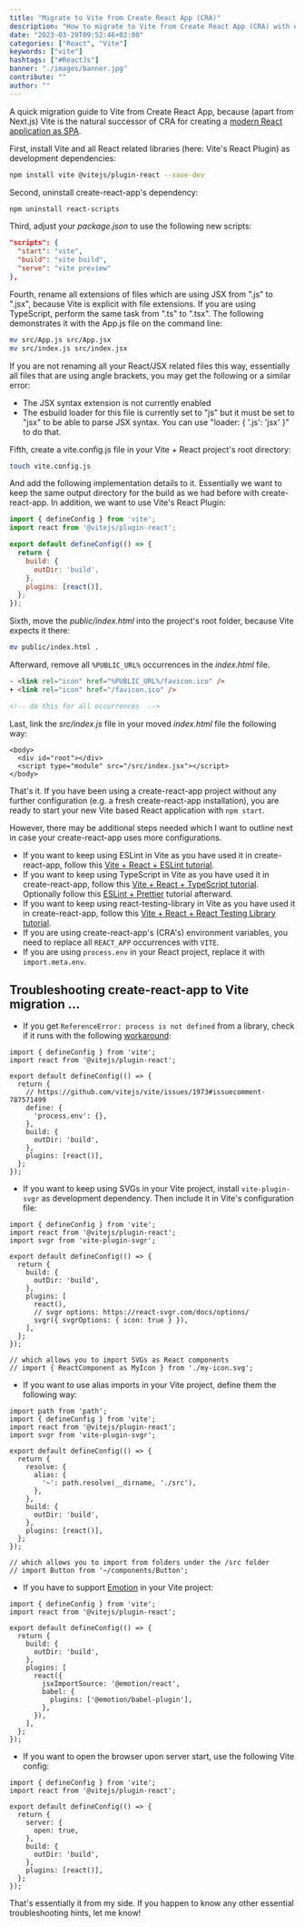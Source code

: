 ```yaml
---
title: "Migrate to Vite from Create React App (CRA)"
description: "How to migrate to Vite from Create React App (CRA) with environment variables, testing, SVG, ESLint, TypeScript ..."
date: "2023-03-29T09:52:46+02:00"
categories: ["React", "Vite"]
keywords: ["vite"]
hashtags: ["#ReactJs"]
banner: "./images/banner.jpg"
contribute: ""
author: ""
---
```


<Sponsorship />

A quick migration guide to Vite from Create React App, because (apart from Next.js) Vite is the natural successor of CRA for creating a [modern React application as SPA](/react-starter/).

First, install Vite and all React related libraries (here: Vite's React Plugin) as development dependencies:

```sh
npm install vite @vitejs/plugin-react --save-dev
```

Second, uninstall create-react-app's dependency:

```sh
npm uninstall react-scripts
```

Third, adjust your *package.json* to use the following new scripts:

```json
"scripts": {
  "start": "vite",
  "build": "vite build",
  "serve": "vite preview"
},
```

Fourth, rename all extensions of files which are using JSX from ".js" to ".jsx", because Vite is explicit with file extensions. If you are using TypeScript, perform the same task from ".ts" to ".tsx". The following demonstrates it with the App.js file on the command line:

```sh
mv src/App.js src/App.jsx
mv src/index.js src/index.jsx
```

If you are not renaming all your React/JSX related files this way, essentially all files that are using angle brackets, you may get the following or a similar error:

* The JSX syntax extension is not currently enabled
* The esbuild loader for this file is currently set to "js" but it must be set to "jsx" to be able to parse JSX syntax. You can use "loader: { '.js': 'jsx' }" to do that.

Fifth, create a vite.config.js file in your Vite + React project's root directory:

```sh
touch vite.config.js
```

And add the following implementation details to it. Essentially we want to keep the same output directory for the build as we had before with create-react-app. In addition, we want to use Vite's React Plugin:

```javascript
import { defineConfig } from 'vite';
import react from '@vitejs/plugin-react';

export default defineConfig(() => {
  return {
    build: {
      outDir: 'build',
    },
    plugins: [react()],
  };
});
```

Sixth, move the *public/index.html* into the project's root folder, because Vite expects it there:

```sh
mv public/index.html .
```

Afterward, remove all `%PUBLIC_URL%` occurrences in the *index.html* file.

```html
- <link rel="icon" href="%PUBLIC_URL%/favicon.ico" />
+ <link rel="icon" href="/favicon.ico" />

<!-- do this for all occurrences  -->
```

Last, link the *src/index.js* file in your moved *index.html* file the following way:

```html{3}
<body>
  <div id="root"></div>
  <script type="module" src="/src/index.jsx"></script>
</body>
```

That's it. If you have been using a create-react-app project without any further configuration (e.g. a fresh create-react-app installation), you are ready to start your new Vite based React application with `npm start`.

However, there may be additional steps needed which I want to outline next in case your create-react-app uses more configurations.

<Divider />

* If you want to keep using ESLint in Vite as you have used it in create-react-app, follow this [Vite + React + ESLint tutorial](/vite-eslint/).
* If you want to keep using TypeScript in Vite as you have used it in create-react-app, follow this [Vite + React + TypeScript tutorial](/vite-typescript/). Optionally follow this [ESLint + Prettier](/prettier-eslint/) tutorial afterward.
* If you want to keep using react-testing-library in Vite as you have used it in create-react-app, follow this [Vite + React + React Testing Library tutorial](/vitest-react-testing-library/).
* If you are using create-react-app's (CRA's) environment variables, you need to replace all `REACT_APP` occurrences with `VITE`.
* If you are using `process.env` in your React project, replace it with `import.meta.env`.

## Troubleshooting create-react-app to Vite migration ...

* If you get `ReferenceError: process is not defined` from a library, check if it runs with the following [workaround](https://github.com/vitejs/vite/issues/1973#issuecomment-787571499):

```javascript{6-9}
import { defineConfig } from 'vite';
import react from '@vitejs/plugin-react';

export default defineConfig(() => {
  return {
    // https://github.com/vitejs/vite/issues/1973#issuecomment-787571499
    define: {
      'process.env': {},
    },
    build: {
      outDir: 'build',
    },
    plugins: [react()],
  };
});
```

* If you want to keep using SVGs in your Vite project, install `vite-plugin-svgr` as development dependency. Then include it in Vite's configuration file:

```javascript{3,12-13,18-19}
import { defineConfig } from 'vite';
import react from '@vitejs/plugin-react';
import svgr from 'vite-plugin-svgr';

export default defineConfig(() => {
  return {
    build: {
      outDir: 'build',
    },
    plugins: [
      react(),
      // svgr options: https://react-svgr.com/docs/options/
      svgr({ svgrOptions: { icon: true } }),
    ],
  };
});

// which allows you to import SVGs as React components
// import { ReactComponent as MyIcon } from './my-icon.svg';
```

* If you want to use alias imports in your Vite project, define them the following way:

```javascript{1,8-12,20-21}
import path from 'path';
import { defineConfig } from 'vite';
import react from '@vitejs/plugin-react';
import svgr from 'vite-plugin-svgr';

export default defineConfig(() => {
  return {
    resolve: {
      alias: {
        '~': path.resolve(__dirname, './src'),
      },
    },
    build: {
      outDir: 'build',
    },
    plugins: [react()],
  };
});

// which allows you to import from folders under the /src folder
// import Button from '~/components/Button';
```

* If you have to support [Emotion](https://www.npmjs.com/package/emotion) in your Vite project:

```javascript{10-15}
import { defineConfig } from 'vite';
import react from '@vitejs/plugin-react';

export default defineConfig(() => {
  return {
    build: {
      outDir: 'build',
    },
    plugins: [
      react({
        jsxImportSource: '@emotion/react',
        babel: {
          plugins: ['@emotion/babel-plugin'],
        },
      }),
    ],
  };
});
```

* If you want to open the browser upon server start, use the following Vite config:

```javascript{6-8}
import { defineConfig } from 'vite';
import react from '@vitejs/plugin-react';

export default defineConfig(() => {
  return {
    server: {
      open: true,
    },
    build: {
      outDir: 'build',
    },
    plugins: [react()],
  };
});
```

That's essentially it from my side. If you happen to know any other essential troubleshooting hints, let me know!

